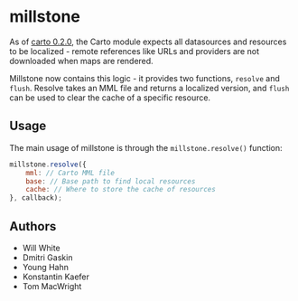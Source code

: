 # millstone

As of [carto 0.2.0](https://github.com/mapbox/carto), the Carto module expects
all datasources and resources to be localized - remote references like
URLs and providers are not downloaded when maps are rendered.

Millstone now contains this logic - it provides two functions,
`resolve` and `flush`. Resolve takes an MML file and returns a localized
version, and `flush` can be used to clear the cache of a specific resource.

## Usage

The main usage of millstone is through the `millstone.resolve()` function:

```javascript
millstone.resolve({
    mml: // Carto MML file
    base: // Base path to find local resources
    cache: // Where to store the cache of resources
}, callback);
```

## Authors

* Will White
* Dmitri Gaskin
* Young Hahn
* Konstantin Kaefer
* Tom MacWright

